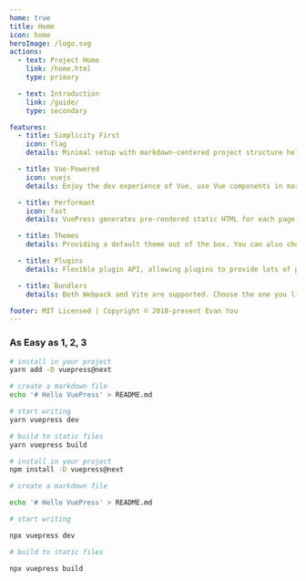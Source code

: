 ```yaml
---
home: true
title: Home
icon: home
heroImage: /logo.svg
actions:
  - text: Project Home
    link: /home.html
    type: primary

  - text: Introduction
    link: /guide/
    type: secondary

features:
  - title: Simplicity First
    icon: flag
    details: Minimal setup with markdown-centered project structure helps you focus on writing.

  - title: Vue-Powered
    icon: vuejs
    details: Enjoy the dev experience of Vue, use Vue components in markdown, and develop custom themes with Vue.

  - title: Performant
    icon: fast
    details: VuePress generates pre-rendered static HTML for each page, and runs as an SPA once a page is loaded.

  - title: Themes
    details: Providing a default theme out of the box. You can also choose a community theme or create your own one.

  - title: Plugins
    details: Flexible plugin API, allowing plugins to provide lots of plug-and-play features for your site.

  - title: Bundlers
    details: Both Webpack and Vite are supported. Choose the one you like!

footer: MIT Licensed | Copyright © 2018-present Evan You
---
```


### As Easy as 1, 2, 3

<CodeGroup>
<CodeGroupItem title="YARN" active>

```bash
# install in your project
yarn add -D vuepress@next

# create a markdown file
echo '# Hello VuePress' > README.md

# start writing
yarn vuepress dev

# build to static files
yarn vuepress build
```

</CodeGroupItem>

<CodeGroupItem title="NPM">

```bash
# install in your project
npm install -D vuepress@next

# create a markdown file

echo '# Hello VuePress' > README.md

# start writing

npx vuepress dev

# build to static files

npx vuepress build

```

</CodeGroupItem>
</CodeGroup>
